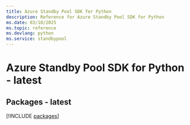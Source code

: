 ```yaml
---
title: Azure Standby Pool SDK for Python
description: Reference for Azure Standby Pool SDK for Python
ms.date: 03/10/2025
ms.topic: reference
ms.devlang: python
ms.service: standbypool
---
```

# Azure Standby Pool SDK for Python - latest
## Packages - latest
[!INCLUDE [packages](standby-pool-index.md)]